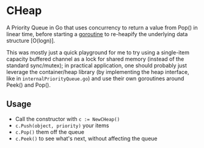 # CHeap

A Priority Queue in Go that uses concurrency to return a value from Pop() in linear time, before starting a [goroutine](https://go.dev/tour/concurrency/1) to re-heapify the underlying data structure [O(logn)].

This was mostly just a quick playground for me to try using a single-item capacity buffered channel as a lock for shared memory (instead of the standard sync/mutex); in practical application, one should probably just leverage the container/heap library (by implementing the heap interface, like in `internalPriorityQueue.go`) and use their own goroutines around Peek() and Pop().

## Usage

- Call the constructor with `c := NewCHeap()`
- `c.Push(object, priority)` your items
- `c.Pop()` them off the queue
- `c.Peek()` to see what's next, without affecting the queue

